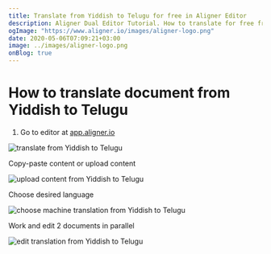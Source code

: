 ```yaml
---
title: Translate from Yiddish to Telugu for free in Aligner Editor
description: Aligner Dual Editor Tutorial. How to translate for free from Yiddish to Telugu. Aligner is multilingual document management platform. 
ogImage: "https://www.aligner.io/images/aligner-logo.png"
date: 2020-05-06T07:09:21+03:00
image: ../images/aligner-logo.png
onBlog: true
---
```


# How to translate document from Yiddish to Telugu

1. Go to editor at [app.aligner.io](https://app.aligner.io "Aligner App web page")

![translate from Yiddish to Telugu](../aligner-blank-editor.png "translate from Yiddish to Telugu")

Copy-paste content or upload content

![upload content from Yiddish to Telugu](../aligner-uploaded-document.png "upload content from Yiddish to Telugu")

Choose desired language

![choose machine translation from Yiddish to Telugu](../aligner-language-dropdown.png "choose machine translation from Yiddish to Telugu")

Work and edit 2 documents in parallel

![edit translation from Yiddish to Telugu](../aligner-double-sitded-editor.png "edit translation from Yiddish to Telugu")

